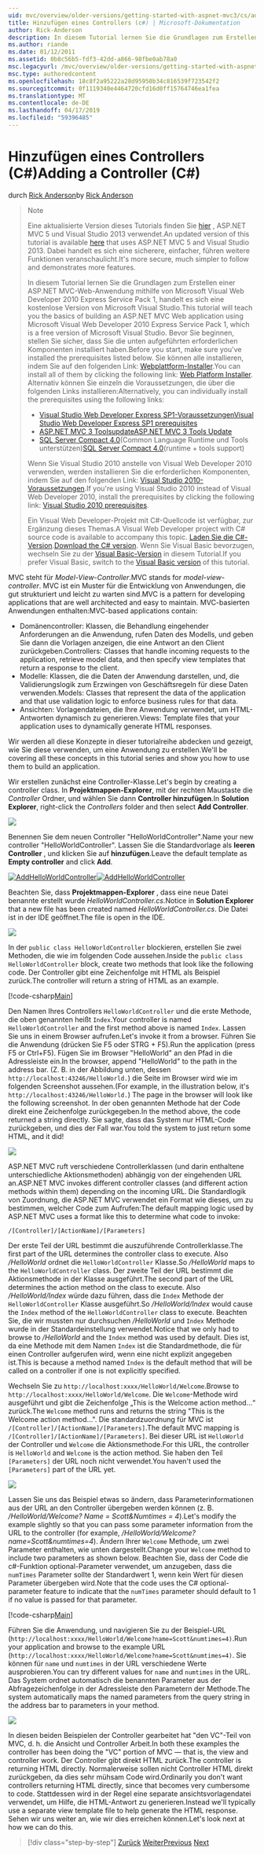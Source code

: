 ```yaml
---
uid: mvc/overview/older-versions/getting-started-with-aspnet-mvc3/cs/adding-a-controller
title: Hinzufügen eines Controllers (c#) | Microsoft-Dokumentation
author: Rick-Anderson
description: In diesem Tutorial lernen Sie die Grundlagen zum Erstellen einer ASP.NET MVC-Web-Anwendung mithilfe von Microsoft Visual Web Developer 2010 Express Service Pack 1, was, wie ich...
ms.author: riande
ms.date: 01/12/2011
ms.assetid: 0b8c56b5-fdf3-42dd-a866-98fbe0ab78a0
msc.legacyurl: /mvc/overview/older-versions/getting-started-with-aspnet-mvc3/cs/adding-a-controller
msc.type: authoredcontent
ms.openlocfilehash: 18c8f2a95222a28d95950b34c816539f723542f2
ms.sourcegitcommit: 0f1119340e4464720cfd16d0ff15764746ea1fea
ms.translationtype: MT
ms.contentlocale: de-DE
ms.lasthandoff: 04/17/2019
ms.locfileid: "59396485"
---
```

# <a name="adding-a-controller-c"></a><span data-ttu-id="91b40-103">Hinzufügen eines Controllers (C#)</span><span class="sxs-lookup"><span data-stu-id="91b40-103">Adding a Controller (C#)</span></span>

<span data-ttu-id="91b40-104">durch [Rick Anderson]((https://twitter.com/RickAndMSFT))</span><span class="sxs-lookup"><span data-stu-id="91b40-104">by [Rick Anderson]((https://twitter.com/RickAndMSFT))</span></span>

> > [!NOTE]
> > <span data-ttu-id="91b40-105">Eine aktualisierte Version dieses Tutorials finden Sie [hier](../../../getting-started/introduction/getting-started.md) , ASP.NET MVC 5 und Visual Studio 2013 verwendet.</span><span class="sxs-lookup"><span data-stu-id="91b40-105">An updated version of this tutorial is available [here](../../../getting-started/introduction/getting-started.md) that uses ASP.NET MVC 5 and Visual Studio 2013.</span></span> <span data-ttu-id="91b40-106">Dabei handelt es sich eine sicherere, einfacher, führen weitere Funktionen veranschaulicht.</span><span class="sxs-lookup"><span data-stu-id="91b40-106">It's more secure, much simpler to follow and demonstrates more features.</span></span>
> 
> 
> <span data-ttu-id="91b40-107">In diesem Tutorial lernen Sie die Grundlagen zum Erstellen einer ASP.NET MVC-Web-Anwendung mithilfe von Microsoft Visual Web Developer 2010 Express Service Pack 1, handelt es sich eine kostenlose Version von Microsoft Visual Studio.</span><span class="sxs-lookup"><span data-stu-id="91b40-107">This tutorial will teach you the basics of building an ASP.NET MVC Web application using Microsoft Visual Web Developer 2010 Express Service Pack 1, which is a free version of Microsoft Visual Studio.</span></span> <span data-ttu-id="91b40-108">Bevor Sie beginnen, stellen Sie sicher, dass Sie die unten aufgeführten erforderlichen Komponenten installiert haben.</span><span class="sxs-lookup"><span data-stu-id="91b40-108">Before you start, make sure you've installed the prerequisites listed below.</span></span> <span data-ttu-id="91b40-109">Sie können alle installieren, indem Sie auf den folgenden Link: [Webplattform-Installer](https://www.microsoft.com/web/gallery/install.aspx?appid=VWD2010SP1Pack).</span><span class="sxs-lookup"><span data-stu-id="91b40-109">You can install all of them by clicking the following link: [Web Platform Installer](https://www.microsoft.com/web/gallery/install.aspx?appid=VWD2010SP1Pack).</span></span> <span data-ttu-id="91b40-110">Alternativ können Sie einzeln die Voraussetzungen, die über die folgenden Links installieren:</span><span class="sxs-lookup"><span data-stu-id="91b40-110">Alternatively, you can individually install the prerequisites using the following links:</span></span>
> 
> - [<span data-ttu-id="91b40-111">Visual Studio Web Developer Express SP1-Voraussetzungen</span><span class="sxs-lookup"><span data-stu-id="91b40-111">Visual Studio Web Developer Express SP1 prerequisites</span></span>](https://www.microsoft.com/web/gallery/install.aspx?appid=VWD2010SP1Pack)
> - [<span data-ttu-id="91b40-112">ASP.NET MVC 3 Toolsupdate</span><span class="sxs-lookup"><span data-stu-id="91b40-112">ASP.NET MVC 3 Tools Update</span></span>](https://www.microsoft.com/web/gallery/install.aspx?appsxml=&amp;appid=MVC3)
> - <span data-ttu-id="91b40-113">[SQL Server Compact 4.0](https://www.microsoft.com/web/gallery/install.aspx?appid=SQLCE;SQLCEVSTools_4_0)(Common Language Runtime und Tools unterstützen)</span><span class="sxs-lookup"><span data-stu-id="91b40-113">[SQL Server Compact 4.0](https://www.microsoft.com/web/gallery/install.aspx?appid=SQLCE;SQLCEVSTools_4_0)(runtime + tools support)</span></span>
> 
> <span data-ttu-id="91b40-114">Wenn Sie Visual Studio 2010 anstelle von Visual Web Developer 2010 verwenden, werden installieren Sie die erforderlichen Komponenten, indem Sie auf den folgenden Link: [Visual Studio 2010-Voraussetzungen](https://www.microsoft.com/web/gallery/install.aspx?appsxml=&amp;appid=VS2010SP1Pack).</span><span class="sxs-lookup"><span data-stu-id="91b40-114">If you're using Visual Studio 2010 instead of Visual Web Developer 2010, install the prerequisites by clicking the following link: [Visual Studio 2010 prerequisites](https://www.microsoft.com/web/gallery/install.aspx?appsxml=&amp;appid=VS2010SP1Pack).</span></span>
> 
> <span data-ttu-id="91b40-115">Ein Visual Web Developer-Projekt mit C#-Quellcode ist verfügbar, zur Ergänzung dieses Themas.</span><span class="sxs-lookup"><span data-stu-id="91b40-115">A Visual Web Developer project with C# source code is available to accompany this topic.</span></span> <span data-ttu-id="91b40-116">[Laden Sie die C#-Version](https://code.msdn.microsoft.com/Introduction-to-MVC-3-10d1b098).</span><span class="sxs-lookup"><span data-stu-id="91b40-116">[Download the C# version](https://code.msdn.microsoft.com/Introduction-to-MVC-3-10d1b098).</span></span> <span data-ttu-id="91b40-117">Wenn Sie Visual Basic bevorzugen, wechseln Sie zu der [Visual Basic-Version](../vb/intro-to-aspnet-mvc-3.md) in diesem Tutorial.</span><span class="sxs-lookup"><span data-stu-id="91b40-117">If you prefer Visual Basic, switch to the [Visual Basic version](../vb/intro-to-aspnet-mvc-3.md) of this tutorial.</span></span>


<span data-ttu-id="91b40-118">MVC steht für *Model-View-Controller*.</span><span class="sxs-lookup"><span data-stu-id="91b40-118">MVC stands for *model-view-controller*.</span></span> <span data-ttu-id="91b40-119">MVC ist ein Muster für die Entwicklung von Anwendungen, die gut strukturiert und leicht zu warten sind.</span><span class="sxs-lookup"><span data-stu-id="91b40-119">MVC is a pattern for developing applications that are well architected and easy to maintain.</span></span> <span data-ttu-id="91b40-120">MVC-basierten Anwendungen enthalten:</span><span class="sxs-lookup"><span data-stu-id="91b40-120">MVC-based applications contain:</span></span>

- <span data-ttu-id="91b40-121">Domänencontroller: Klassen, die Behandlung eingehender Anforderungen an die Anwendung, rufen Daten des Modells, und geben Sie dann die Vorlagen anzeigen, die eine Antwort an den Client zurückgeben.</span><span class="sxs-lookup"><span data-stu-id="91b40-121">Controllers: Classes that handle incoming requests to the application, retrieve model data, and then specify view templates that return a response to the client.</span></span>
- <span data-ttu-id="91b40-122">Modelle: Klassen, die die Daten der Anwendung darstellen, und, die Validierungslogik zum Erzwingen von Geschäftsregeln für diese Daten verwenden.</span><span class="sxs-lookup"><span data-stu-id="91b40-122">Models: Classes that represent the data of the application and that use validation logic to enforce business rules for that data.</span></span>
- <span data-ttu-id="91b40-123">Ansichten: Vorlagendateien, die Ihre Anwendung verwendet, um HTML-Antworten dynamisch zu generieren.</span><span class="sxs-lookup"><span data-stu-id="91b40-123">Views: Template files that your application uses to dynamically generate HTML responses.</span></span>

<span data-ttu-id="91b40-124">Wir werden all diese Konzepte in dieser tutorialreihe abdecken und gezeigt, wie Sie diese verwenden, um eine Anwendung zu erstellen.</span><span class="sxs-lookup"><span data-stu-id="91b40-124">We'll be covering all these concepts in this tutorial series and show you how to use them to build an application.</span></span>

<span data-ttu-id="91b40-125">Wir erstellen zunächst eine Controller-Klasse.</span><span class="sxs-lookup"><span data-stu-id="91b40-125">Let's begin by creating a controller class.</span></span> <span data-ttu-id="91b40-126">In **Projektmappen-Explorer**, mit der rechten Maustaste die *Controller* Ordner, und wählen Sie dann **Controller hinzufügen**.</span><span class="sxs-lookup"><span data-stu-id="91b40-126">In **Solution Explorer**, right-click the *Controllers* folder and then select **Add Controller**.</span></span>

[![](adding-a-controller/_static/image2.png)](adding-a-controller/_static/image1.png)

<span data-ttu-id="91b40-127">Benennen Sie dem neuen Controller "HelloWorldController".</span><span class="sxs-lookup"><span data-stu-id="91b40-127">Name your new controller "HelloWorldController".</span></span> <span data-ttu-id="91b40-128">Lassen Sie die Standardvorlage als **leeren Controller** , und klicken Sie auf **hinzufügen**.</span><span class="sxs-lookup"><span data-stu-id="91b40-128">Leave the default template as **Empty controller** and click **Add**.</span></span>

<span data-ttu-id="91b40-129">[![AddHelloWorldController](adding-a-controller/_static/image4.png)](adding-a-controller/_static/image3.png)</span><span class="sxs-lookup"><span data-stu-id="91b40-129">[![AddHelloWorldController](adding-a-controller/_static/image4.png)](adding-a-controller/_static/image3.png)</span></span>

<span data-ttu-id="91b40-130">Beachten Sie, dass **Projektmappen-Explorer** , dass eine neue Datei benannte erstellt wurde *HelloWorldController.cs*.</span><span class="sxs-lookup"><span data-stu-id="91b40-130">Notice in **Solution Explorer** that a new file has been created named *HelloWorldController.cs*.</span></span> <span data-ttu-id="91b40-131">Die Datei ist in der IDE geöffnet.</span><span class="sxs-lookup"><span data-stu-id="91b40-131">The file is open in the IDE.</span></span>

![](adding-a-controller/_static/image5.png)

<span data-ttu-id="91b40-132">In der `public class HelloWorldController` blockieren, erstellen Sie zwei Methoden, die wie im folgenden Code aussehen.</span><span class="sxs-lookup"><span data-stu-id="91b40-132">Inside the `public class HelloWorldController` block, create two methods that look like the following code.</span></span> <span data-ttu-id="91b40-133">Der Controller gibt eine Zeichenfolge mit HTML als Beispiel zurück.</span><span class="sxs-lookup"><span data-stu-id="91b40-133">The controller will return a string of HTML as an example.</span></span>

[!code-csharp[Main](adding-a-controller/samples/sample1.cs)]

<span data-ttu-id="91b40-134">Den Namen Ihres Controllers `HelloWorldController` und die erste Methode, die oben genannten heißt `Index`.</span><span class="sxs-lookup"><span data-stu-id="91b40-134">Your controller is named `HelloWorldController` and the first method above is named `Index`.</span></span> <span data-ttu-id="91b40-135">Lassen Sie uns in einem Browser aufrufen.</span><span class="sxs-lookup"><span data-stu-id="91b40-135">Let's invoke it from a browser.</span></span> <span data-ttu-id="91b40-136">Führen Sie die Anwendung (drücken Sie F5 oder STRG + F5).</span><span class="sxs-lookup"><span data-stu-id="91b40-136">Run the application (press F5 or Ctrl+F5).</span></span> <span data-ttu-id="91b40-137">Fügen Sie im Browser "HelloWorld" an den Pfad in die Adressleiste ein.</span><span class="sxs-lookup"><span data-stu-id="91b40-137">In the browser, append "HelloWorld" to the path in the address bar.</span></span> <span data-ttu-id="91b40-138">(Z. B. in der Abbildung unten, dessen `http://localhost:43246/HelloWorld.`) die Seite im Browser wird wie im folgenden Screenshot aussehen.</span><span class="sxs-lookup"><span data-stu-id="91b40-138">(For example, in the illustration below, it's `http://localhost:43246/HelloWorld.`) The page in the browser will look like the following screenshot.</span></span> <span data-ttu-id="91b40-139">In der oben genannten Methode hat der Code direkt eine Zeichenfolge zurückgegeben.</span><span class="sxs-lookup"><span data-stu-id="91b40-139">In the method above, the code returned a string directly.</span></span> <span data-ttu-id="91b40-140">Sie sagte, dass das System nur HTML-Code zurückgeben, und dies der Fall war.</span><span class="sxs-lookup"><span data-stu-id="91b40-140">You told the system to just return some HTML, and it did!</span></span>

![](adding-a-controller/_static/image6.png)

<span data-ttu-id="91b40-141">ASP.NET MVC ruft verschiedene Controllerklassen (und darin enthaltene unterschiedliche Aktionsmethoden) abhängig von der eingehenden URL an.</span><span class="sxs-lookup"><span data-stu-id="91b40-141">ASP.NET MVC invokes different controller classes (and different action methods within them) depending on the incoming URL.</span></span> <span data-ttu-id="91b40-142">Die Standardlogik von Zuordnung, die ASP.NET MVC verwendet ein Format wie dieses, um zu bestimmen, welcher Code zum Aufrufen:</span><span class="sxs-lookup"><span data-stu-id="91b40-142">The default mapping logic used by ASP.NET MVC uses a format like this to determine what code to invoke:</span></span>

`/[Controller]/[ActionName]/[Parameters]`

<span data-ttu-id="91b40-143">Der erste Teil der URL bestimmt die auszuführende Controllerklasse.</span><span class="sxs-lookup"><span data-stu-id="91b40-143">The first part of the URL determines the controller class to execute.</span></span> <span data-ttu-id="91b40-144">Also */HelloWorld* ordnet die `HelloWorldController` Klasse.</span><span class="sxs-lookup"><span data-stu-id="91b40-144">So */HelloWorld* maps to the `HelloWorldController` class.</span></span> <span data-ttu-id="91b40-145">Der zweite Teil der URL bestimmt die Aktionsmethode in der Klasse ausgeführt.</span><span class="sxs-lookup"><span data-stu-id="91b40-145">The second part of the URL determines the action method on the class to execute.</span></span> <span data-ttu-id="91b40-146">Also */HelloWorld/Index* würde dazu führen, dass die `Index` Methode der `HelloWorldController` Klasse ausgeführt.</span><span class="sxs-lookup"><span data-stu-id="91b40-146">So */HelloWorld/Index* would cause the `Index` method of the `HelloWorldController` class to execute.</span></span> <span data-ttu-id="91b40-147">Beachten Sie, die wir mussten nur durchsuchen */HelloWorld* und `Index` Methode wurde in der Standardeinstellung verwendet.</span><span class="sxs-lookup"><span data-stu-id="91b40-147">Notice that we only had to browse to */HelloWorld* and the `Index` method was used by default.</span></span> <span data-ttu-id="91b40-148">Dies ist, da eine Methode mit dem Namen `Index` ist die Standardmethode, die für einen Controller aufgerufen wird, wenn eine nicht explizit angegeben ist.</span><span class="sxs-lookup"><span data-stu-id="91b40-148">This is because a method named `Index` is the default method that will be called on a controller if one is not explicitly specified.</span></span>

<span data-ttu-id="91b40-149">Wechseln Sie zu `http://localhost:xxxx/HelloWorld/Welcome`.</span><span class="sxs-lookup"><span data-stu-id="91b40-149">Browse to `http://localhost:xxxx/HelloWorld/Welcome`.</span></span> <span data-ttu-id="91b40-150">Die `Welcome`-Methode wird ausgeführt und gibt die Zeichenfolge „This is the Welcome action method...“ zurück.</span><span class="sxs-lookup"><span data-stu-id="91b40-150">The `Welcome` method runs and returns the string "This is the Welcome action method...".</span></span> <span data-ttu-id="91b40-151">Die standardzuordnung für MVC ist `/[Controller]/[ActionName]/[Parameters]`.</span><span class="sxs-lookup"><span data-stu-id="91b40-151">The default MVC mapping is `/[Controller]/[ActionName]/[Parameters]`.</span></span> <span data-ttu-id="91b40-152">Bei dieser URL ist `HelloWorld` der Controller und `Welcome` die Aktionsmethode.</span><span class="sxs-lookup"><span data-stu-id="91b40-152">For this URL, the controller is `HelloWorld` and `Welcome` is the action method.</span></span> <span data-ttu-id="91b40-153">Sie haben den Teil `[Parameters]` der URL noch nicht verwendet.</span><span class="sxs-lookup"><span data-stu-id="91b40-153">You haven't used the `[Parameters]` part of the URL yet.</span></span>

![](adding-a-controller/_static/image7.png)

<span data-ttu-id="91b40-154">Lassen Sie uns das Beispiel etwas so ändern, dass Parameterinformationen aus der URL an den Controller übergeben werden können (z. B. */HelloWorld/Welcome? Name = Scott&amp;Numtimes = 4*).</span><span class="sxs-lookup"><span data-stu-id="91b40-154">Let's modify the example slightly so that you can pass some parameter information from the URL to the controller (for example, */HelloWorld/Welcome?name=Scott&amp;numtimes=4*).</span></span> <span data-ttu-id="91b40-155">Ändern Ihrer `Welcome` Methode, um zwei Parameter enthalten, wie unten dargestellt.</span><span class="sxs-lookup"><span data-stu-id="91b40-155">Change your `Welcome` method to include two parameters as shown below.</span></span> <span data-ttu-id="91b40-156">Beachten Sie, dass der Code die c#-Funktion optional-Parameter verwendet, um anzugeben, dass die `numTimes` Parameter sollte der Standardwert 1, wenn kein Wert für diesen Parameter übergeben wird.</span><span class="sxs-lookup"><span data-stu-id="91b40-156">Note that the code uses the C# optional-parameter feature to indicate that the `numTimes` parameter should default to 1 if no value is passed for that parameter.</span></span>

[!code-csharp[Main](adding-a-controller/samples/sample2.cs)]

<span data-ttu-id="91b40-157">Führen Sie die Anwendung, und navigieren Sie zu der Beispiel-URL (`http://localhost:xxxx/HelloWorld/Welcome?name=Scott&numtimes=4)`.</span><span class="sxs-lookup"><span data-stu-id="91b40-157">Run your application and browse to the example URL (`http://localhost:xxxx/HelloWorld/Welcome?name=Scott&numtimes=4)`.</span></span> <span data-ttu-id="91b40-158">Sie können für `name` und `numtimes` in der URL verschiedene Werte ausprobieren.</span><span class="sxs-lookup"><span data-stu-id="91b40-158">You can try different values for `name` and `numtimes` in the URL.</span></span> <span data-ttu-id="91b40-159">Das System ordnet automatisch die benannten Parameter aus der Abfragezeichenfolge in der Adressleiste den Parametern der Methode.</span><span class="sxs-lookup"><span data-stu-id="91b40-159">The system automatically maps the named parameters from the query string in the address bar to parameters in your method.</span></span>

![](adding-a-controller/_static/image8.png)

<span data-ttu-id="91b40-160">In diesen beiden Beispielen der Controller gearbeitet hat "den VC"-Teil von MVC, d. h. die Ansicht und Controller Arbeit.</span><span class="sxs-lookup"><span data-stu-id="91b40-160">In both these examples the controller has been doing the "VC" portion of MVC — that is, the view and controller work.</span></span> <span data-ttu-id="91b40-161">Der Controller gibt direkt HTML zurück.</span><span class="sxs-lookup"><span data-stu-id="91b40-161">The controller is returning HTML directly.</span></span> <span data-ttu-id="91b40-162">Normalerweise sollen nicht Controller HTML direkt zurückgeben, da dies sehr mühsam Code wird.</span><span class="sxs-lookup"><span data-stu-id="91b40-162">Ordinarily you don't want controllers returning HTML directly, since that becomes very cumbersome to code.</span></span> <span data-ttu-id="91b40-163">Stattdessen wird in der Regel eine separate ansichtsvorlagendatei verwendet, um Hilfe, die HTML-Antwort zu generieren.</span><span class="sxs-lookup"><span data-stu-id="91b40-163">Instead we'll typically use a separate view template file to help generate the HTML response.</span></span> <span data-ttu-id="91b40-164">Sehen wir uns weiter an, wie wir dies erreichen können.</span><span class="sxs-lookup"><span data-stu-id="91b40-164">Let's look next at how we can do this.</span></span>

> [!div class="step-by-step"]
> <span data-ttu-id="91b40-165">[Zurück](intro-to-aspnet-mvc-3.md)
> [Weiter](adding-a-view.md)</span><span class="sxs-lookup"><span data-stu-id="91b40-165">[Previous](intro-to-aspnet-mvc-3.md)
[Next](adding-a-view.md)</span></span>
